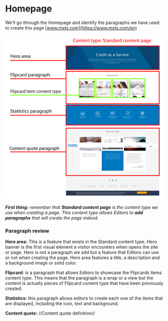 # Homepage

We'll go through the Homepage and identify the paragraphs we have used to create this page [www.msts.com](https://www.msts.com/en)

![](../.gitbook/assets/scp_hompage%20%281%29.png)

_**First thing:** remember that **Standard content page** is the content type we use when creating a page. This content type allows Editors to **add paragraphs** that will create the page indeed._ 

### Paragraph review

**Hero area:** This is a feature that exists in the Standard content type. Hero banner is the first visual element a visitor encounters when opens the site or page. Hero is not a paragraph we add but a feature that Editors can use or not when creating the page. Hero area features a title, a description and a background image or solid color. 

**Flipcard**: is a paragraph that allows Editors to showcase the Flipcards items content type. This means that the paragraph is a wrap or a view but the content is actually pieces of Flipcard content type that have been previously created.

**Statistics:** this paragraph allows editors to create each one of the items that are displayed, including the icon, text and background. 

**Content quote:** //Content quote definition//



